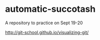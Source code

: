 # automatic-succotash
A repository to practice on Sept 19-20

http://git-school.github.io/visualizing-git/
